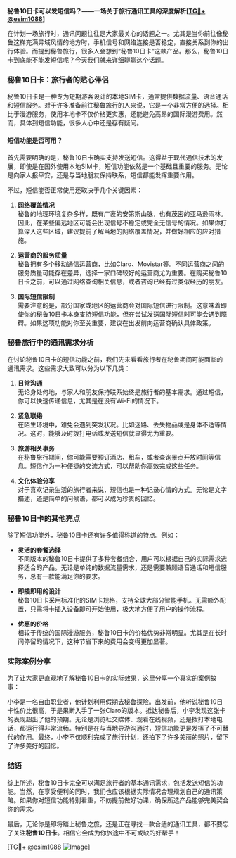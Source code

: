 **秘鲁10日卡可以发短信吗？——一场关于旅行通讯工具的深度解析[[TG💪+ @esim1088](https://t.me/s/esim1088)]**

在计划一场旅行时，通讯问题往往是大家最关心的话题之一。尤其是当你前往像秘鲁这样充满异域风情的地方时，手机信号和网络连接是否稳定，直接关系到你的出行体验。而提到秘鲁旅行，很多人会想到“秘鲁10日卡”这款产品。那么，秘鲁10日卡到底能不能发短信呢？今天我们就来详细聊聊这个话题。

### 秘鲁10日卡：旅行者的贴心伴侣

秘鲁10日卡是一种专为短期游客设计的本地SIM卡，通常提供数据流量、语音通话和短信服务。对于许多准备前往秘鲁旅行的人来说，它是一个非常方便的选择。相比于漫游服务，使用本地卡不仅价格更实惠，还能避免高昂的国际漫游费用。然而，具体到短信功能，很多人心中还是存有疑问。

#### 短信功能是否可用？

首先需要明确的是，秘鲁10日卡确实支持发送短信。这得益于现代通信技术的发展，即使是在国外使用本地SIM卡，短信功能依然是一个基础且重要的服务。无论是向家人报平安，还是与当地朋友保持联系，短信都能发挥重要作用。

不过，短信能否正常使用还取决于几个关键因素：

1. **网络覆盖情况**  
   秘鲁的地理环境复杂多样，既有广袤的安第斯山脉，也有茂密的亚马逊雨林。因此，在某些偏远地区可能会出现信号不稳定或完全无信号的情况。如果你打算深入这些区域，建议提前了解当地的网络覆盖情况，并做好相应的应对措施。

2. **运营商的服务质量**  
   秘鲁拥有多个移动通信运营商，比如Claro、Movistar等。不同运营商之间的服务质量可能存在差异，选择一家口碑较好的运营商尤为重要。在购买秘鲁10日卡之前，可以通过网络查询相关信息，或者咨询已经有过类似经历的朋友。

3. **国际短信限制**  
   需要注意的是，部分国家或地区的运营商会对国际短信进行限制。这意味着即使你的秘鲁10日卡本身支持短信功能，但在尝试发送国际短信时可能会遇到障碍。如果这项功能对你至关重要，建议在出发前向运营商确认具体政策。

### 秘鲁旅行中的通讯需求分析

在讨论秘鲁10日卡的短信功能之前，我们先来看看旅行者在秘鲁期间可能面临的通讯需求。这些需求大致可以分为以下几类：

1. **日常沟通**  
   无论身处何地，与家人和朋友保持联系始终是旅行者的基本需求。通过短信，你可以快速传递信息，尤其是在没有Wi-Fi的情况下。

2. **紧急联络**  
   在陌生环境中，难免会遇到突发状况。比如迷路、丢失物品或是身体不适等情况。这时，能够及时拨打电话或发送短信就显得尤为重要。

3. **旅游相关事务**  
   在秘鲁旅行期间，你可能需要预订酒店、租车，或者查询景点开放时间等信息。短信作为一种便捷的交流方式，可以帮助你高效完成这些任务。

4. **文化体验分享**  
   对于喜欢记录生活的旅行者来说，短信也是一种记录心情的方式。无论是文字描述，还是简单的问候语，都可以成为珍贵的回忆。

### 秘鲁10日卡的其他亮点

除了短信功能外，秘鲁10日卡还有许多值得称道的特点。例如：

- **灵活的套餐选择**  
  不同版本的秘鲁10日卡提供了多种套餐组合，用户可以根据自己的实际需求选择适合的产品。无论是单纯的数据流量需求，还是需要兼顾语音通话和短信服务，总有一款能满足你的要求。

- **即插即用的设计**  
  秘鲁10日卡采用标准化的SIM卡规格，支持全球大部分智能手机。无需额外配置，只需将卡插入设备即可开始使用，极大地方便了用户的操作流程。

- **优惠的价格**  
  相较于传统的国际漫游服务，秘鲁10日卡的价格优势非常明显。尤其是在长时间停留的情况下，这种节省下来的费用会变得更加显著。

### 实际案例分享

为了让大家更直观地了解秘鲁10日卡的实际效果，这里分享一个真实的案例故事：

小李是一名自由职业者，他计划利用假期去秘鲁探险。出发前，他听说秘鲁10日卡性价比很高，于是果断入手了一张Claro的版本。抵达秘鲁后，小李发现这张卡的表现超出了他的预期。无论是浏览社交媒体、观看在线视频，还是拨打本地电话，都运行得非常流畅。特别是在与当地导游沟通时，短信功能更是发挥了不可替代的作用。最终，小李不仅顺利完成了旅行计划，还拍下了许多美丽的照片，留下了许多美好的回忆。

### 结语

综上所述，秘鲁10日卡完全可以满足旅行者的基本通讯需求，包括发送短信的功能。当然，在享受便利的同时，我们也应该根据实际情况合理规划自己的通讯策略。如果你对短信功能特别看重，不妨提前做好功课，确保所选产品能够完美契合你的需求。

最后，无论你是即将踏上秘鲁之旅，还是正在寻找一款合适的通讯工具，都不要忘了关注**秘鲁10日卡**。相信它会成为你旅途中不可或缺的好帮手！  

[[TG💪+ @esim1088](https://t.me/s/esim1088) ![Image](https://i.postimg.cc/4NQfJmqS/Snipaste-2025-05-13-00-14-12.png)]